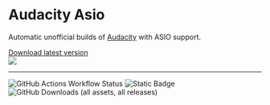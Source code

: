 # Audacity Asio

Automatic unofficial builds of [Audacity](https://github.com/audacity/audacity) with ASIO support.

<a href="https://github.com/darroness/audacity-asio/releases/latest">
    Download latest version<br>
    <img src="https://img.shields.io/github/v/release/darroness/audacity-asio">
</a>

---

![GitHub Actions Workflow Status](https://github.com/darroness/audacity-asio/actions/workflows/build.yaml/badge.svg)
![Static Badge](https://img.shields.io/badge/Next_Run-Monday@6am-blue)
![GitHub Downloads (all assets, all releases)](https://img.shields.io/github/downloads/darroness/audacity-asio/total)
